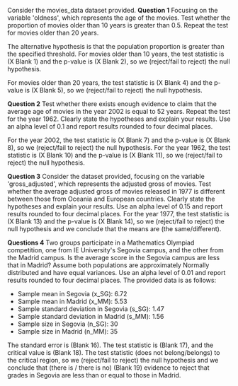 Consider the movies_data dataset provided.
**Question 1**
Focusing on the variable 'oldness', which represents the age of the movies. Test whether the proportion of movies older than 10 years is greater than 0.5.
Repeat the test for movies older than 20 years. 

The alternative hypothesis is that the population proportion is greater than the specified threshold. For movies older than 10 years, the test statistic is (X Blank 1) and the p-value is (X Blank 2), so we (reject/fail to reject) the null hypothesis.

For movies older than 20 years, the test statistic is (X Blank 4) and the p-value is (X Blank 5), so we (reject/fail to reject) the null hypothesis.

**Question 2**
Test whether there exists enough evidence to claim that the average age of movies in the year 2002 is equal to 52 years. Repeat the test for the year 1962. Clearly state the hypotheses and explain your results. Use an alpha level of 0.1 and report results rounded to four decimal places.

For the year 2002, the test statistic is (X Blank 7) and the p-value is (X Blank 8), so we (reject/fail to reject) the null hypothesis. For the year 1962, the test statistic is (X Blank 10) and the p-value is (X Blank 11), so we (reject/fail to reject) the null hypothesis.


**Question 3**
Consider the dataset provided, focusing on the variable 'gross_adjusted', which represents the adjusted gross of movies. Test whether the average adjusted gross of movies released in 1977 is different between those from Oceania and European countries. Clearly state the hypotheses and explain your results. Use an alpha level of 0.15 and report results rounded to four decimal places.
For the year 1977, the test statistic is (X Blank 13) and the p-value is (X Blank 14), so we (reject/fail to reject) the null hypothesis and we conclude that the means are (the same/different).

**Questions 4**
Two groups participate in a Mathematics Olympiad competition, one from IE University's Segovia campus, and the other from the Madrid campus. Is the average score in the Segovia campus are less that in Madrid? Assume both populations are approximately Normally distributed and have equal variances. Use an alpha level of 0.01 and report results rounded to four decimal places. The provided data is as follows:

- Sample mean in Segovia (x_SG): 6.72 
- Sample mean in Madrid (x_MM): 5.53 
- Sample standard deviation in Segovia (s_SG): 1.47
- Sample standard deviation in Madrid (s_MM): 1.56
- Sample size in Segovia (n_SG): 30
- Sample size in Madrid (n_MM): 35

The standard error is (Blank 16). The test statistic is (Blank 17), and the critical value is (Blank 18). The test statistic (does not belong/belongs) to the critical region, so we (reject/fail to reject) the null hypothesis and we conclude that (there is / there is no) (Blank 19) evidence to reject that grades in Segovia are less than or equal to those in Madrid.

